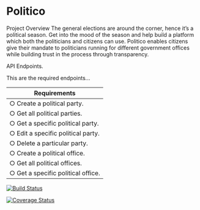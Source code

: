 # Politico
Project Overview The general elections are around the corner, hence it’s a political season. Get into the mood of the season and help build a platform which both the politicians and citizens can use. Politico enables citizens give their mandate to politicians running for different government offices while building trust in the process through transparency.

API Endpoints.

This are the required endpoints...

| Requirements                        |
| ------------------------------------|
| ○ Create a political party.         |
| ○ Get all political parties.        |
| ○ Get a specific political party.   |
| ○ Edit a specific political party.  |
| ○ Delete a particular party.        |
| ○ Create a political office.        |
| ○ Get all political offices.        |
| ○ Get a specific political office.  |


[![Build Status](https://travis-ci.org/jaystaks/Politico.svg?branch=develop)](https://travis-ci.org/jaystaks/Politico)

[![Coverage Status](https://coveralls.io/repos/github/jaystaks/Politico/badge.svg?branch=develop)](https://coveralls.io/github/jaystaks/Politico?branch=develop)
